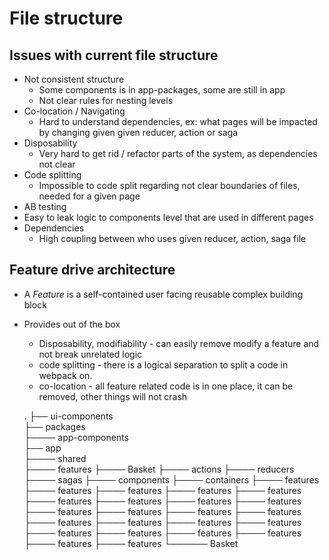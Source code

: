 # File structure 
## Issues with current file structure

- Not consistent structure
  - Some components is in app-packages, some are still in app
  - Not clear rules for nesting levels
- Co-location / Navigating
  - Hard to understand dependencies, ex: what pages will be impacted by changing given given reducer, action or saga
- Disposability
  - Very hard to get rid / refactor parts of the system, as dependencies not clear
- Code splitting
  - Impossible to code split regarding not clear boundaries of files, needed for a given page
- AB testing
 -  Easy to leak logic to components level that are used in different pages
- Dependencies
  - High coupling between who uses given reducer, action, saga file
## Feature drive architecture
- A *Feature* is a self-contained user facing reusable complex building block
- Provides out of the box 
  - Disposability, modifiability - can easily remove modify a feature and not break unrelated logic
  - code splitting - there is a logical separation to split a code in webpack on.
  - co-location - all feature related code is in one place, it can be removed, other things will not crash
  

   .
    ├── ui-components              
    ├── packages                   
    ├──── app-components                     
    ├── app                    
    ├──── shared                   
    ├──── features
    ├──── Basket
    ├──── actions
    ├──── reducers
    ├──── sagas
    ├──── components
    ├──── containers
    ├──── features
    ├──── features
    ├──── features
    ├──── features
    ├──── features
    ├──── features
    ├──── features
    ├──── features
    ├──── features
    ├──── features
    ├──── features
    ├──── features
    ├──── features
    ├──── features
    ├──── features
    ├──── features
    ├──── features
    ├──── features
    ├──── features
    ├──── features
    ├──── features
    ├──── features
    ├──── features
    └────── Basket

